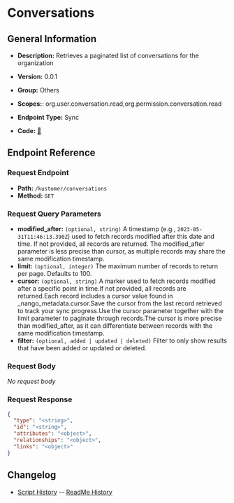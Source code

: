 # Conversations

## General Information

- **Description:** Retrieves a paginated list of conversations for the organization

- **Version:** 0.0.1
- **Group:** Others
- **Scopes:**: org.user.conversation.read,org.permission.conversation.read
- **Endpoint Type:** Sync
- **Code:** [🔗](https://github.com/NangoHQ/integration-templates/tree/main/integrations/kustomer/syncs/conversations.ts)

## Endpoint Reference

### Request Endpoint

- **Path:** `/kustomer/conversations`
- **Method:** `GET`

### Request Query Parameters

- **modified_after:** `(optional, string)` A timestamp (e.g., `2023-05-31T11:46:13.390Z`) used to fetch records modified after this date and time. If not provided, all records are returned. The modified_after parameter is less precise than cursor, as multiple records may share the same modification timestamp.
- **limit:** `(optional, integer)` The maximum number of records to return per page. Defaults to 100.
- **cursor:** `(optional, string)` A marker used to fetch records modified after a specific point in time.If not provided, all records are returned.Each record includes a cursor value found in _nango_metadata.cursor.Save the cursor from the last record retrieved to track your sync progress.Use the cursor parameter together with the limit parameter to paginate through records.The cursor is more precise than modified_after, as it can differentiate between records with the same modification timestamp.
- **filter:** `(optional, added | updated | deleted)` Filter to only show results that have been added or updated or deleted.

### Request Body

_No request body_

### Request Response

```json
{
  "type": "<string>",
  "id": "<string>",
  "attributes": "<object>",
  "relationships": "<object>",
  "links": "<object>"
}
```

## Changelog

- [Script History](https://github.com/NangoHQ/integration-templates/commits/main/integrations/kustomer/syncs/conversations.ts)
-- [ReadMe History](https://github.com/NangoHQ/integration-templates/commits/main/integrations/kustomer/syncs/conversations.md)
